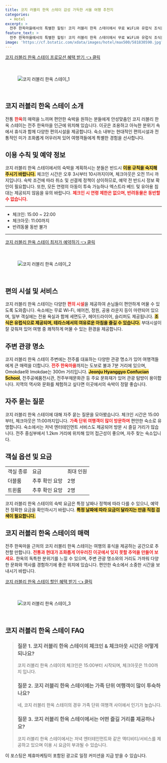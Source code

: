 ```yaml
---
title: 코지 러블리 한옥 스테이 감성 가득한 서울 여행 추천지
categories:
  - Hotel
excerpt: >
  전주 한옥마을에서의 특별한 힐링! 코지 러블리 한옥 스테이에서 무료 WiFi와 유럽식 조식을 즐기며 가족과 함께 편안한 시간을 만끽하세요. 아름다운 정원이 있는 이곳에서 특별한 경험을 놓치지 마세요!
feature_text: >
  전주 한옥마을에서의 특별한 힐링! 코지 러블리 한옥 스테이에서 무료 WiFi와 유럽식 조식을 즐기며 가족과 함께 편안한 시간을 만끽하세요. 아름다운 정원이 있는 이곳에서 특별한 경험을 놓치지 마세요!
image: 'https://cf.bstatic.com/xdata/images/hotel/max500/581830590.jpg?k=1f831a58312c6bffbd5a610382c30f74dfb1b8e3c1d6c1c91a831efbf35f24de&o=&hp=1'
---
```


<p><a class="modoo-button" href="https://tinyurl.com/298xyvns" rel="nofollow noopener">코지 러블리 한옥 스테이 프로모션 혜택 받기 👈 클릭</a></p><br/>
<figure class="image"><img alt="코지 러블리 한옥 스테이_1" src="https://cf.bstatic.com/xdata/images/hotel/max1024x768/581830498.jpg?k=7dbcf72a732b194cb35f71c9d725c1202ab3848ee10b5defff924dcbdd7e6ab9&amp;o=&amp;hp=1"/></figure><br/>

<h2 id="숙소소개">코지 러블리 한옥 스테이 소개</h2>
<p>전통 <b><span style="color: #ee2323;">한옥</span></b>의 매력을 느끼며 편안한 숙박을 원하는 분들에게 안성맞춤인 코지 러블리 한옥 스테이는 전주 한옥마을 인근에 위치해 있습니다. 이곳은 조용하고 아늑한 분위기 속에서 휴식과 함께 다양한 편의시설을 제공합니다. 숙소 내부는 현대적인 편의시설과 전통적인 미가 조화롭게 어우러져 있어 여행객들에게 특별한 경험을 선사합니다.</p>
<h2 id="이용수칙">이용 수칙 및 예약 정보</h2>
<p>코지 러블리 한옥 스테이에서의 숙박을 계획하시는 분들은 반드시 <b><span style="background-color: #ffe066;">이용 규칙을 숙지해 주시기 바랍니다.</span></b> 체크인 시간은 오후 3시부터 10시까지이며, 체크아웃은 오전 11시 까지입니다. 숙박 조건에 따라 취소 및 선결제 정책이 상이하므로, 예약 전 반드시 정보 확인이 필요합니다. 또한, 모든 연령의 아동이 투숙 가능하나 엑스트라 베드 및 유아용 침대는 제공되지 않음을 유의 바랍니다. <b><span style="color: #ee2323;">체크인 시 연령 제한은 없으며, 반려동물은 동반할 수 없습니다.</span></b></p>
<hr/>
<ul>
<li>체크인: 15:00 ~ 22:00</li>
<li>체크아웃: 11:00까지</li>
<li>반려동물 동반 불가</li>
</ul>
<hr/>
<p><a class="modoo-button" href="https://tinyurl.com/298xyvns" rel="nofollow noopener">코지 러블리 한옥 스테이 최저가 예약하기 👈 클릭</a></p><br/>
<figure class="image"><img alt="코지 러블리 한옥 스테이_2" src="https://cf.bstatic.com/xdata/images/hotel/max500/581830590.jpg?k=1f831a58312c6bffbd5a610382c30f74dfb1b8e3c1d6c1c91a831efbf35f24de&amp;o=&amp;hp=1"/></figure><br/>
<h2 id="편의시설">편의 시설 및 서비스</h2>
<p>코지 러블리 한옥 스테이는 다양한 <b><span style="color: #ee2323;">편의 시설</span></b>을 제공하여 손님들이 편안하게 머물 수 있도록 도와줍니다. 숙소에는 무료 Wi-Fi, 에어컨, 정원, 공용 라운지 등이 마련되어 있으며, 일부 객실에는 전용 욕실과 함께 세면도구, 헤어드라이어, 슬리퍼도 제공됩니다. <b><span style="background-color: #ffe066;">조식은 유럽식으로 제공되며, 테라스에서의 여유로운 아침을 즐길 수 있습니다.</span></b> 부대시설이 잘 갖춰져 있어 여행 중 쾌적하게 머물 수 있는 환경을 제공합니다.</p>
<h2 id="주변관광">주변 관광 명소</h2>
<p>코지 러블리 한옥 스테이 주변에는 전주를 대표하는 다양한 관광 명소가 있어 여행객들에게 큰 매력을 더합니다. <b><span style="color: #ee2323;">전주 한옥마을</span></b>까지는 도보로 불과 7분 거리에 있으며, Omokdae와 Imokdae는 300m 거리입니다. <b><span style="background-color: #ffe066;">Jeonju Hyanggyo Confucian School</span></b>, 전주공예품전시관, 전주부채문화관 등 주요 문화재가 있어 관광 탐방이 용이합니다. 지역의 역사와 문화를 체험하고 싶다면 이곳에서의 숙박이 정말 좋습니다.</p>
<h2 id="자주묻는질문">자주 묻는 질문</h2>
<p>코지 러블리 한옥 스테이에 대해 자주 묻는 질문을 모아봤습니다. 체크인 시간은 15:00부터, 체크아웃은 11:00까지입니다. <b><span style="color: #ee2323;">가족 단위 여행객이 많이 방문하며</span></b> 편안한 숙소로 유명합니다. 숙소에서는 저녁 엔터테인먼트 서비스도 제공되어 방문 시 즐길 거리가 많습니다. 전주 중심부에서 1.2km 거리에 위치해 있어 접근성이 좋으며, 자주 찾는 숙소입니다.</p>
<h2 id="객실옵션">객실 옵션 및 요금</h2>
<table>
<tr>
<td>객실 종류</td>
<td>요금</td>
<td>최대 인원</td>
</tr>
<tr>
<td>더블룸</td>
<td>추후 확인 요망</td>
<td>2명</td>
</tr>
<tr>
<td>트윈룸</td>
<td>추후 확인 요망</td>
<td>2명</td>
</tr>
</table>
<p>코지 러블리 한옥 스테이의 숙박 요금은 특정 날짜나 정책에 따라 다를 수 있으니, 예약 전 정확한 요금을 확인하시기 바랍니다. <b><span style="background-color: #ffe066;">특정 날짜에 따라 요금이 달라지는 만큼 직접 검색이 필요합니다.</span></b></p>
<h2 id="결론">코지 러블리 한옥 스테이의 매력</h2>
<p>전주 한옥마을 근처의 코지 러블리 한옥 스테이는 여행의 휴식을 제공하는 공간으로 추천할 만합니다. <b><span style="color: #ee2323;">전통과 현대가 조화롭게 어우러진 이곳에서 잊지 못할 추억을 만들어 보세요.</span></b> 한옥의 독특한 분위기를 느낄 수 있으며, 주변 관광 명소와의 거리도 가까워 다양한 문화와 역사를 경험하기에 좋은 위치에 있습니다. 편안한 숙소에서 소중한 시간을 보내시기 바랍니다.</p>

<p><a class="modoo-button" href="https://tinyurl.com/298xyvns" rel="nofollow noopener">코지 러블리 한옥 스테이 할인 혜택 받기 👈 클릭</a></p><br>

<figure class="image"><img src="https://cf.bstatic.com/xdata/images/hotel/max500/581830603.jpg?k=ffa3f3be8a07b6b162c24706342f4cdee947e5568df4b7b49ee9a3d5f88e9e61&o=&hp=1" alt="코지 러블리 한옥 스테이_3"></figure><br>
<h2 id="코지 러블리 한옥 스테이_FAQ">코지 러블리 한옥 스테이 FAQ</h2>
<div itemscope="" itemtype="https://schema.org/FAQPage"> <blockquote> <div itemscope="" itemprop="mainEntity" itemtype="https://schema.org/Question"> <h3 id="질문_1" itemprop="name">질문 1. 코지 러블리 한옥 스테이의 체크인 & 체크아웃 시간은 어떻게 되나요?</h3> <div itemscope="" itemprop="acceptedAnswer" itemtype="https://schema.org/Answer"> <span itemprop="text"> <p>코지 러블리 한옥 스테이의 체크인은 15:00부터 시작되며, 체크아웃은 11:00까지 입니다.</p> </span> </div> </div> <div itemscope="" itemprop="mainEntity" itemtype="https://schema.org/Question"> <h3 id="질문_2" itemprop="name">질문 2. 코지 러블리 한옥 스테이에는 가족 단위 여행객이 많이 투숙하나요?</h3> <div itemscope="" itemprop="acceptedAnswer" itemtype="https://schema.org/Answer"> <span itemprop="text"> <p>네, 코지 러블리 한옥 스테이의 경우 가족 단위 여행객 사이에서 인기가 높습니다.</p> </span> </div> </div> <div itemscope="" itemprop="mainEntity" itemtype="https://schema.org/Question"> <h3 id="질문_3" itemprop="name">질문 3. 코지 러블리 한옥 스테이에서는 어떤 즐길 거리를 제공하나요?</h3> <div itemscope="" itemprop="acceptedAnswer" itemtype="https://schema.org/Answer"> <span itemprop="text"> <p>코지 러블리 한옥 스테이에서는 저녁 엔터테인먼트와 같은 액티비티/서비스를 제공하고 있으며 이용 시 요금이 부과될 수 있습니다.</p> </span> </div> </div> </blockquote> </div><p>이 포스팅은 제휴마케팅이 포함된 광고로 일정 커미션을 지급 받을 수 있습니다.</p>

